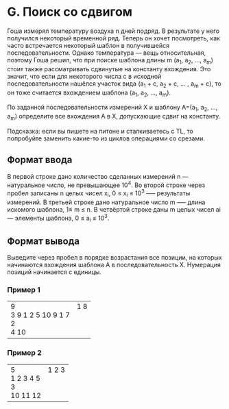 # G. Поиск со сдвигом

Гоша измерял температуру воздуха n дней подряд. В результате у него получился некоторый временной ряд. Теперь он хочет посмотреть, как часто встречается некоторый шаблон в получившейся последовательности. Однако температура — вещь относительная, поэтому Гоша решил, что при поиске шаблона длины m (a<sub>1</sub>, a<sub>2</sub>, ..., a<sub>m</sub>) стоит также рассматривать сдвинутые на константу вхождения. Это значит, что если для некоторого числа c в исходной последовательности нашёлся участок вида (a<sub>1</sub> + c, a<sub>2</sub> + c, ... , a<sub>m</sub> + c), то он тоже считается вхождением шаблона (a<sub>1</sub>, a<sub>2</sub>, ..., a<sub>m</sub>).

По заданной последовательности измерений X и шаблону A=(a<sub>1</sub>, a<sub>2</sub>, ..., a<sub>m</sub>) определите все вхождения A в X, допускающие сдвиг на константу.

Подсказка: если вы пишете на питоне и сталкиваетесь с TL, то попробуйте заменить какие-то из циклов операциями со срезами.

## Формат ввода

В первой строке дано количество сделанных измерений n — натуральное число, не превышающее 10<sup>4</sup>. Во второй строке через пробел записаны n целых чисел x<sub>i</sub>, 0 ≤ x<sub>i</sub> ≤ 10<sup>3</sup> –— результаты измерений. В третьей строке дано натуральное число m –— длина искомого шаблона, 1≤ m ≤ n. В четвёртой строке даны m целых чисел ai — элементы шаблона, 0 ≤ a<sub>i</sub> ≤ 10<sup>3</sup>.

## Формат вывода

Выведите через пробел в порядке возрастания все позиции, на которых начинаются вхождения шаблона A в последовательность X. Нумерация позиций начинается с единицы.

### Пример 1

<table><tr>
<td>
9<br>
3 9 1 2 5 10 9 1 7<br>
2<br>
4 10
</td>
<td>
1 8<br>
<br>
<br>
<br>
</td>
</tr></table>

### Пример 2

<table><tr>
<td>
5<br>
1 2 3 4 5<br>
3<br>
10 11 12
</td>
<td>
1 2 3<br>
<br>
<br>
<br>
</td>
</tr></table>


